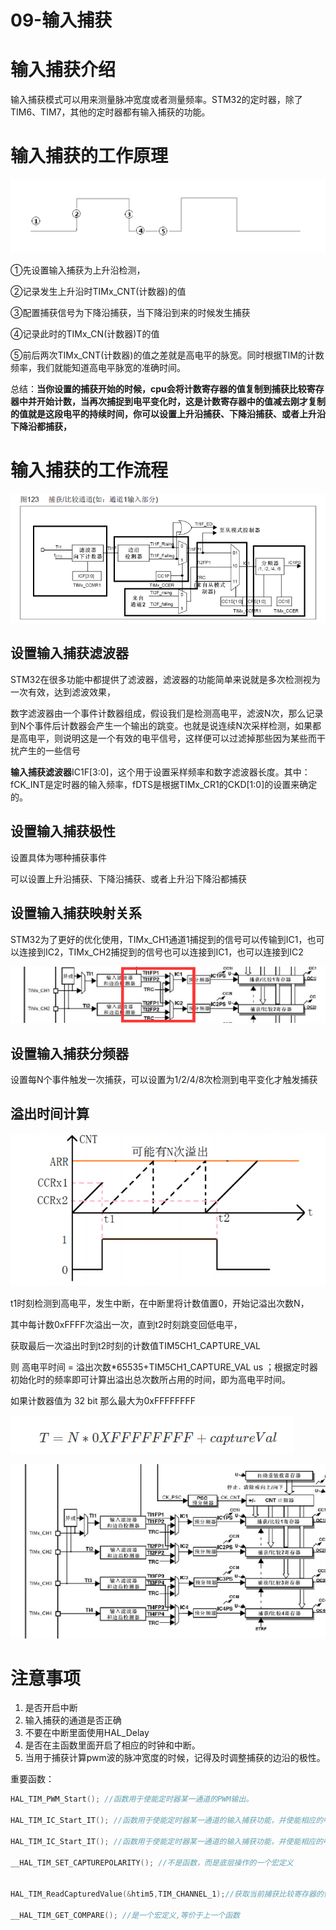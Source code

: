 # 09-输入捕获

# 输入捕获介绍

输入捕获模式可以用来测量脉冲宽度或者测量频率。STM32的定时器，除了TIM6、TIM7，其他的定时器都有输入捕获的功能。

# 输入捕获的工作原理

![Img](./FILES/09-输入捕获.md/img-20230308225351.png)

①先设置输入捕获为上升沿检测，

②记录发生上升沿时TIMx_CNT(计数器)的值

③配置捕获信号为下降沿捕获，当下降沿到来的时候发生捕获

④记录此时的TIMx_CN(计数器)T的值

⑤前后两次TIMx_CNT(计数器)的值之差就是高电平的脉宽。同时根据TIM的计数频率，我们就能知道高电平脉宽的准确时间。


总结：**当你设置的捕获开始的时候，cpu会将计数寄存器的值复制到捕获比较寄存器中并开始计数，当再次捕捉到电平变化时，这是计数寄存器中的值减去刚才复制的值就是这段电平的持续时间，你可以设置上升沿捕获、下降沿捕获、或者上升沿下降沿都捕获，**


# 输入捕获的工作流程

![Img](./FILES/09-输入捕获.md/img-20230308225505.png)


## 设置输入捕获滤波器

STM32在很多功能中都提供了滤波器，滤波器的功能简单来说就是多次检测视为一次有效，达到滤波效果，

数字滤波器由一个事件计数器组成，假设我们是检测高电平，滤波N次，那么记录到N个事件后计数器会产生一个输出的跳变。也就是说连续N次采样检测，如果都是高电平，则说明这是一个有效的电平信号，这样便可以过滤掉那些因为某些而干扰产生的一些信号        

**输入捕获滤波器**IC1F[3:0]，这个用于设置采样频率和数字滤波器长度。其中：fCK_INT是定时器的输入频率，fDTS是根据TIMx_CR1的CKD[1:0]的设置来确定的。


## 设置输入捕获极性

设置具体为哪种捕获事件

可以设置上升沿捕获、下降沿捕获、或者上升沿下降沿都捕获


## 设置输入捕获映射关系

STM32为了更好的优化使用，TIMx_CH1通道1捕捉到的信号可以传输到IC1，也可以连接到IC2，TIMx_CH2捕捉到的信号也可以连接到IC1，也可以连接到IC2

![Img](./FILES/09-输入捕获.md/img-20230309133354.png)

## 设置输入捕获分频器

设置每N个事件触发一次捕获，可以设置为1/2/4/8次检测到电平变化才触发捕获


## 溢出时间计算

![Img](./FILES/09-输入捕获.md/img-20230309133509.png)

t1时刻检测到高电平，发生中断，在中断里将计数值置0，开始记溢出次数N，

其中每计数0xFFFF次溢出一次，直到t2时刻跳变回低电平，

获取最后一次溢出时到t2时刻的计数值TIM5CH1_CAPTURE_VAL

则  高电平时间 = 溢出次数*65535+TIM5CH1_CAPTURE_VAL     us ；根据定时器初始化时的频率即可计算出溢出总次数所占用的时间，即为高电平时间。

如果计数器值为 32 bit   那么最大为0xFFFFFFFF   

![Img](./FILES/09-输入捕获.md/img-20230309133626.png)

![Img](./FILES/09-输入捕获.md/img-20230309133634.png)


# 注意事项

1. 是否开启中断
2. 输入捕获的通道是否正确
3. 不要在中断里面使用HAL_Delay
4. 是否在主函数里面开启了相应的时钟和中断。
5. 当用于捕获计算pwm波的脉冲宽度的时候，记得及时调整捕获的边沿的极性。


重要函数：

```C
HAL_TIM_PWM_Start(); //函数用于使能定时器某一通道的PWM输出。

HAL_TIM_IC_Start_IT(); //函数用于使能定时器某一通道的输入捕获功能，并使能相应的中断

HAL_TIM_IC_Start_IT(); //函数用于使能定时器某一通道的输入捕获功能，并使能相应的中断

__HAL_TIM_SET_CAPTUREPOLARITY(); //不是函数，而是底层操作的一个宏定义


HAL_TIM_ReadCapturedValue(&htim5,TIM_CHANNEL_1);//获取当前捕获比较寄存器的值

__HAL_TIM_GET_COMPARE(); //是一个宏定义,等价于上一个函数

```




































